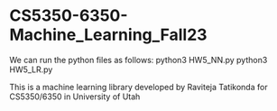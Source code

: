 # CS5350-6350-Machine_Learning_Fall23

We can run the python files as follows:
python3 HW5_NN.py
python3 HW5_LR.py

This is a machine learning library developed by Raviteja Tatikonda for
CS5350/6350 in University of Utah
